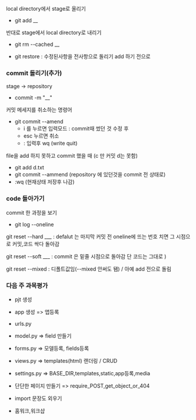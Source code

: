 local directory에서 stage로 올리기

- git add __

반대로 stage에서 local directory로 내리기

- git rm --cached __

- git restore : 수정된사항을 전사항으로 돌리기 add 하기 전으로



### commit 돌리기(추가)

stage -> repository

- commit -m "__"

커밋 메세지를 취소하는 명령어

- git commit --amend 
  - i 를 누르면 입력모드 : commit때 썼던 것 수정 후
  - esc 누르면 취소
  - : 입력후 wq (write quit)

file을 add 하지 못하고 commit 했을 때 (c 만 커밋 d는 못함)

- git add d.txt
- git commit --ammend (repository 에 있던것을 commit 전 상태로)
- :wq (현재상태 저장후 나감)

### code 돌아가기

commit 한 과정을 보기

- git log --oneline

git reset --hard ___  :  defalut 는 마지막 커밋 전 oneline에 뜨는 번호 치면 그 시점으로 커밋,코드 싹다 돌아감

git reset --soft ___ : commit 은 밑줄 시점으로 돌아감 단 코드는 그대로 )

git reset --mixed : 디폴트값임(--mixed 안써도 됌) / 아예 add 전으로 돌림



### 다음 주 과목평가

- pjt 생성
- app 생성  => 앱등록
- urls.py 
- model.py => field 만들기
- forms.py => 모델등록, fields등록
- views.py => templates(html) 랜더링 / CRUD

- settings.py => BASE_DIR,templates,static,app등록,media
- 단단한 페이지 만들기 => require_POST,get_object_or_404

- import 문장도 외우기

- 홈워크,워크샵

